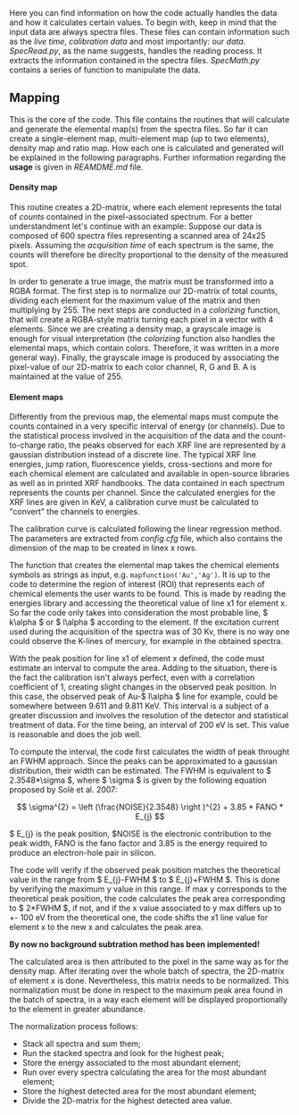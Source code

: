 Here you can find information on how the code actually handles the data and how it calculates certain values.
To begin with, keep in mind that the input data are always spectra files. These files can contain information such as the _live time_, _calibration data_ and most importantly: our _data_.
_SpecRead.py_, as the name suggests, handles the reading process. It extracts the information contained in the spectra files.
_SpecMath.py_ contains a series of function to manipulate the data.

## Mapping
This is the core of the code. This file contains the routines that will calculate and generate the elemental map(s) from the spectra files. So far it can create a single-element map, multi-element map (up to two elements), density map and ratio map. How each one is calculated and generated will be explained in the following paragraphs. Further information regarding the **usage** is given in _REAMDME.md_ file.

#### Density map
This routine creates a 2D-matrix, where each element represents the total of _counts_ contained in the pixel-associated spectrum. For a better understandment let's continue with an example: Suppose our data is composed of 600 spectra files representing a scanned area of 24x25 pixels. Assuming the _acquisition time_ of each spectrum is the same, the counts will therefore be direclty proportional to the density of the measured spot.

In order to generate a true image, the matrix must be transformed into a RGBA format. The first step is to normalize our 2D-matrix of total counts, dividing each element for the maximum value of the matrix and then multiplying by 255. The next steps are conducted in a _colorizing_ function, that will create a RGBA-style matrix turning each pixel in a vector with 4 elements. 
Since we are creating a density map, a grayscale image is enough for visual interpretation (the _colorizing_ function also handles the elemental maps, which contain colors. Therefore, it was written in a more general way). 
Finally, the grayscale image is produced by associating the pixel-value of our 2D-matrix to each color channel, R, G and B. A is maintained at the value of 255.

#### Element maps
Differently from the previous map, the elemental maps must compute the counts contained in a very specific interval of energy (or channels). Due to the statistical process involved in the acquisition of the data and the count-to-charge ratio, the peaks observed for each XRF line are represented by a gaussian distribution instead of a discrete line.
The typical XRF line energies, jump ration, fluorescence yields, cross-sections and more for each chemical element are calculated and available in open-source libraries as well as in printed XRF handbooks.
The data contained in each spectrum represents the counts per channel. Since the calculated energies for the XRF lines are given in KeV, a calibration curve must be calculated to "convert" the channels to energies.

The calibration curve is calculated following the linear regression method. The parameters are extracted from _config.cfg_ file, which also contains the dimension of the map to be created in linex x rows.

The function that creates the elemental map takes the chemical elements symbols as strings as input, e.g. `mapfunction('Au','Ag')`.
It is up to the code to determine the region of interest (ROI) that represents each of chemical elements the user wants to be found. This is made by reading the energies library and accessing the theoretical value of line x1 for element x. So far the code only takes into consideration the most probable line, $ k\alpha $ or $ l\alpha $ according to the element. If the excitation current used during the acquisition of the spectra was of 30 Kv, there is no way one could observe the K-lines of mercury, for example in the obtained spectra. 

With the peak position for line x1 of element x defined, the code must estimate an interval to compute the area. Adding to the situation, there is the fact the calibration isn't always perfect, even with a correlation coefficient of 1, creating slight changes in the observed peak position. In this case, the observed peak of Au-$ l\alpha $ line for example, could be somewhere between 9.611 and 9.811 KeV. This interval is a subject of a greater discussion and involves the resolution of the detector and statistical treatment of data. For the time being, an interval of 200 eV is set. This value is reasonable and does the job well.

To compute the interval, the code first calculates the width of peak throught an FWHM approach. Since the peaks can be approximated to a gaussian distribution, their width can be estimated. The FWHM is equivalent to $ 2.3548*\sigma $, where $ \sigma $ is given by the following equation proposed by Solè et al. 2007:

$$ \sigma^{2} = \left (\frac{NOISE}{2.3548}  \right )^{2} + 3.85 * FANO * E_{j} $$

$ E_{j} is the peak position, $NOISE is the electronic contribution to the peak width, FANO is the fano factor and 3.85 is the energy required to produce an electron-hole pair in silicon.

The code will verify if the observed peak position matches the theoretical value in the range from $ E_{j}-FWHM $ to $ E_{j}+FWHM $. This is done by verifying the maximum y value in this range. If max y corresponds to the theoretical peak position, the code calculates the peak area corresponding to $ 2*FWHM $, if not, and if the x value associated to y max differs up to +- 100 eV from the theoretical one, the code shifts the x1 line value for element x to the new x and calculates the peak area.

**By now no background subtration method has been implemented!**

The calculated area is then attributed to the pixel in the same way as for the density map. After iterating over the whole batch of spectra, the 2D-matrix of element x is done. Nevertheless, this matrix needs to be normalized. This normalization must be done in respect to the maximum peak area found in the batch of spectra, in a way each element will be displayed proportionally to the element in greater abundance.

The normalization process follows:
* Stack all spectra and sum them;
* Run the stacked spectra and look for the highest peak;
* Store the energy associated to the most abundant element;
* Run over every spectra calculating the area for the most abundant element;
* Store the highest detected area for the most abundant element;
* Divide the 2D-matrix for the highest detected area value.

